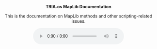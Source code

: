 <html>
<head>
<link rel="icon" type="image/x-icon" href="https://coderheck.github.io/favicon.ico"></link>
</head>
<body>
<div align="center">
<strong>TRIA.os MapLib Documentation</strong>

This is the documentation on MapLib methods and other scripting-related issues.

<audio controls autoplay> <source src="https://coderheck.github.io/assets/TRIA.os%20Lobby%20OST%201.mp3" type="audio/mpeg"></source> </audio>
</div>
</body>
</html>